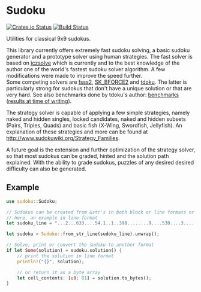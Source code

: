 Sudoku
======

[![Crates.io Status](https://img.shields.io/crates/v/sudoku.svg)](https://crates.io/crates/sudoku)
[![Build Status](https://github.com/Emerentius/sudoku/actions/workflows/tests.yml/badge.svg)](https://github.com/Emerentius/sudoku/actions)

Utilities for classical 9x9 sudokus.

This library currently offers extremely fast sudoku solving, a basic sudoku
generator and a prototype solver using human strategies. The fast solver is
based on [jczsolve](http://forum.enjoysudoku.com/3-77us-solver-2-8g-cpu-testcase-17sodoku-t30470-210.html#p249309)
which is currently and to the best knowledge of the author one of the world's fastest sudoku
solver algorithm. A few modifications were made to improve the speed further.  
Some competing solvers are [fsss2](https://github.com/dobrichev/fsss2), [SK_BFORCE2](https://github.com/GPenet/SK_BFORCE2) and [tdoku](https://github.com/t-dillon/tdoku). The latter is particularly strong for sudokus that don't have a unique solution or that are very hard.
See also benchmarks done by tdoku's author: [benchmarks](https://github.com/t-dillon/tdoku/tree/master/benchmarks)   ([results at time of writing](https://github.com/t-dillon/tdoku/tree/9d62b98/benchmarks)).

The strategy solver is capable of applying a few simple strategies, namely naked and hidden singles, locked candidates,
naked and hidden subsets (Pairs, Triples, Quads) and basic fish (X-Wing, Swordfish, Jellyfish). An explanation of
these strategies and more can be found at <http://www.sudokuwiki.org/Strategy_Families>.

A future goal is the extension and further optimization of the strategy solver,
so that most sudokus can be graded, hinted and the solution path explained. With the ability to
grade sudokus, puzzles of any desired desired difficulty can also be generated.

## Example

```rust
use sudoku::Sudoku;

// Sudokus can be created from &str's in both block or line formats or directly from bytes.
// here, an example in line format
let sudoku_line = "...2...633....54.1..1..398........9....538....3........263..5..5.37....847...1...";

let sudoku = Sudoku::from_str_line(sudoku_line).unwrap();

// Solve, print or convert the sudoku to another format
if let Some(solution) = sudoku.solution() {
    // print the solution in line format
    println!("{}", solution);

    // or return it as a byte array
    let cell_contents: [u8; 81] = solution.to_bytes();
}
```
